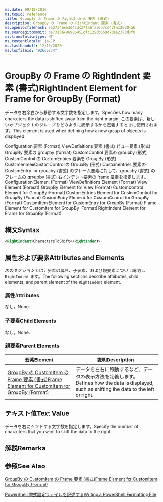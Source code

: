 ```yaml
---
ms.date: 09/13/2016
ms.topic: reference
title: GroupBy の Frame の RightIndent 要素 (書式)
description: GroupBy の Frame の RightIndent 要素 (書式)
ms.openlocfilehash: 9a2734eee3d4c3c27fa6fa7db7ce47fa126304a6
ms.sourcegitcommit: ba7315a496986451cfc1296b659d73ea2373d3f0
ms.translationtype: MT
ms.contentlocale: ja-JP
ms.lasthandoff: 12/10/2020
ms.locfileid: "92665534"
---
```

# <a name="rightindent-element-for-frame-for-groupby-format"></a><span data-ttu-id="818d5-103">GroupBy の Frame の RightIndent 要素 (書式)</span><span class="sxs-lookup"><span data-stu-id="818d5-103">RightIndent Element for Frame for GroupBy (Format)</span></span>

<span data-ttu-id="818d5-104">データを右余白から移動する文字数を指定します。</span><span class="sxs-lookup"><span data-stu-id="818d5-104">Specifies how many characters the data is shifted away from the right margin.</span></span> <span data-ttu-id="818d5-105">この要素は、新しいオブジェクトのグループをどのように表示するかを定義するときに使用されます。</span><span class="sxs-lookup"><span data-stu-id="818d5-105">This element is used when defining how a new group of objects is displayed.</span></span>

<span data-ttu-id="818d5-106">Configuration 要素 (Format) ViewDefinitions 要素 (書式) ビュー要素 (形式) GroupBy 要素の groupby (format) CustomControl 要素の groupby (形式) CustomControl の CustomEntries 要素を GroupBy (形式) CustomenmenCustomControl の GroupBy (形式) Customentries 要素の CustomEntry for groupby (書式) のフレーム要素に対して、groupby (書式) のフレームの groupby (書式) 右インデント要素の frame 要素を指定します。</span><span class="sxs-lookup"><span data-stu-id="818d5-106">Configuration Element (Format) ViewDefinitions Element (Format) View Element (Format) GroupBy Element for View (Format) CustomControl Element for GroupBy (Format) CustomEntries Element for CustomControl for GroupBy (Format) CustomEntry Element for CustomControl for GroupBy (Format) CustomItem Element for CustomEntry for GroupBy (Format) Frame Element for CustomItem for GroupBy (Format) RightIndent Element for Frame for GroupBy (Format)</span></span>

## <a name="syntax"></a><span data-ttu-id="818d5-107">構文</span><span class="sxs-lookup"><span data-stu-id="818d5-107">Syntax</span></span>

```xml
<RightIndent>CharactersToShift</RightIndent>
```

## <a name="attributes-and-elements"></a><span data-ttu-id="818d5-108">属性および要素</span><span class="sxs-lookup"><span data-stu-id="818d5-108">Attributes and Elements</span></span>

<span data-ttu-id="818d5-109">次のセクションでは、要素の属性、子要素、および親要素について説明し `RightIndent` ます。</span><span class="sxs-lookup"><span data-stu-id="818d5-109">The following sections describe attributes, child elements, and parent element of the `RightIndent` element.</span></span>

### <a name="attributes"></a><span data-ttu-id="818d5-110">属性</span><span class="sxs-lookup"><span data-stu-id="818d5-110">Attributes</span></span>

<span data-ttu-id="818d5-111">なし。</span><span class="sxs-lookup"><span data-stu-id="818d5-111">None.</span></span>

### <a name="child-elements"></a><span data-ttu-id="818d5-112">子要素</span><span class="sxs-lookup"><span data-stu-id="818d5-112">Child Elements</span></span>

<span data-ttu-id="818d5-113">なし。</span><span class="sxs-lookup"><span data-stu-id="818d5-113">None.</span></span>

### <a name="parent-elements"></a><span data-ttu-id="818d5-114">親要素</span><span class="sxs-lookup"><span data-stu-id="818d5-114">Parent Elements</span></span>

|<span data-ttu-id="818d5-115">要素</span><span class="sxs-lookup"><span data-stu-id="818d5-115">Element</span></span>|<span data-ttu-id="818d5-116">説明</span><span class="sxs-lookup"><span data-stu-id="818d5-116">Description</span></span>|
|-------------|-----------------|
|[<span data-ttu-id="818d5-117">GroupBy の CustomItem の Frame 要素 (書式)</span><span class="sxs-lookup"><span data-stu-id="818d5-117">Frame Element for CustomItem for GroupBy (Format)</span></span>](./frame-element-for-customitem-for-groupby-format.md)|<span data-ttu-id="818d5-118">データを左右に移動するなど、データの表示方法を定義します。</span><span class="sxs-lookup"><span data-stu-id="818d5-118">Defines how the data is displayed, such as shifting the data to the left or right.</span></span>|

## <a name="text-value"></a><span data-ttu-id="818d5-119">テキスト値</span><span class="sxs-lookup"><span data-stu-id="818d5-119">Text Value</span></span>

<span data-ttu-id="818d5-120">データを右にシフトする文字数を指定します。</span><span class="sxs-lookup"><span data-stu-id="818d5-120">Specify the number of characters that you want to shift the data to the right.</span></span>

## <a name="remarks"></a><span data-ttu-id="818d5-121">解説</span><span class="sxs-lookup"><span data-stu-id="818d5-121">Remarks</span></span>

## <a name="see-also"></a><span data-ttu-id="818d5-122">参照</span><span class="sxs-lookup"><span data-stu-id="818d5-122">See Also</span></span>

[<span data-ttu-id="818d5-123">GroupBy の CustomItem の Frame 要素 (書式)</span><span class="sxs-lookup"><span data-stu-id="818d5-123">Frame Element for CustomItem for GroupBy (Format)</span></span>](./frame-element-for-customitem-for-groupby-format.md)

[<span data-ttu-id="818d5-124">PowerShell 書式設定ファイルを記述する</span><span class="sxs-lookup"><span data-stu-id="818d5-124">Writing a PowerShell Formatting File</span></span>](./writing-a-powershell-formatting-file.md)
